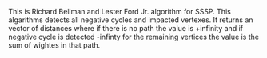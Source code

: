 This is Richard Bellman and Lester Ford Jr. algorithm for SSSP. This algarithms detects all negative cycles and impacted vertexes.
It returns an vector of distances where if there is no path the value is +infinity and if negative cycle is detected -infinty for the remaining vertices the value is the sum of wightes in that path.
